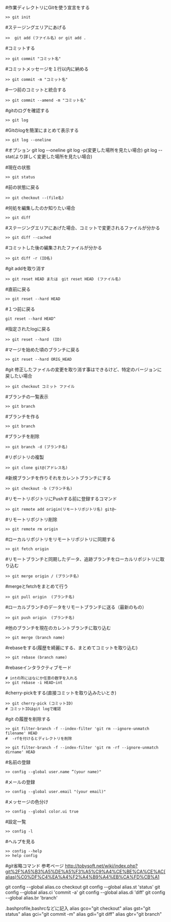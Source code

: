 #作業ディレクトリにGitを使う宣言をする

```
>> git init
```

#ステージングエリアにあげる

```
>>  git add (ファイル名) or git add .
```

#コミットする

```
>> git commit "コミット名"
```

#コミットメッセージを１行以内に納める

```
>> git commit -m "コミット名"
```

#一つ前のコミットと統合する

```
>> git commit --amend -m "コミット名"
```

#gitのログを確認する

```
>> git log
```

#Gitのlogを簡潔にまとめて表示する

```
>> git log --oneline
```

#オプション
git log --oneline
git log -p(変更した場所を見たい場合)
git log --stat(より詳しく変更した場所を見たい場合)

#現在の状態

```
>> git status
```

#前の状態に戻る

```
>> git checkout --(file名)
```

#何処を編集したのか知りたい場合

```
>> git diff
```

#ステージングエリアにあげた場合、コミットで変更されるファイルが分かる

```
>> git diff --cached
```

#コミットした後の編集されたファイルが分かる

```
>> git diff -r (ID名)
```

#git addを取り消す

```
>> git reset HEAD または　git reset HEAD　(ファイル名)
```

#直前に戻る

```
>> git reset --hard HEAD
```

#１つ前に戻る

```
git reset --hard HEAD^
```

#指定されたlogに戻る

```
>> git reset --hard　(ID)
```
#マージを始めた頃のブランチに戻る

```
>> git reset --hard ORIG_HEAD
```

#git 修正したファイルの変更を取り消す事はできるけど、特定のバージョンに戻したい場合

```
>> git checkout コミット ファイル
```

#ブランチの一覧表示

```
>> git branch
```

#ブランチを作る

```
>> git branch
```

#ブランチを削除

```
>> git branch -d (ブランチ名)
```

#リポジトリの複製

```
>> git clone git@(アドレス名)
```

#新規ブランチを作りそれをカレントブランチにする

```
>> git checkout -b (ブランチ名)
```

#リモートリポジトリにPushする前に登録するコマンド

```
>> git remote add origin(リモートリポジトリ名) git@~
```

#リモートリポジトリ削除

```
>> git remote rm origin
```

#ローカルリポジトリをリモートリポジトリに同期する

```
>> git fetch origin
```

#リモートブランチと同期したデータ、追跡ブランチをローカルリポジトリに取り込む

```
>> git merge origin / (ブランチ名)
```

#mergeとfetchをまとめて行う

```
>> git pull origin  (ブランチ名)
```

#ローカルブランチのデータをリモートブランチに送る（最新のもの）

```
>> git push origin  (ブランチ名)
```

#他のブランチを現在のカレントブランチに取り込む

```
>> git merge (branch name)
```

#rebaseをする(履歴を綺麗にする、まとめてコミットを取り込む)

```
>> git rebase (branch name)
```

#rebaseインタラクティブモード

```
# intの所にはなにか任意の数字を入れる
>> git rebase -i HEAD~int
```

#cherry-pickをする(直接コミットを取り込みたいとき)

```
>> git cherry-pick (コミットID)
# コミットIDはgit logで確認
```

#git の履歴を削除する

```
>> git filter-branch -f --index-filter 'git rm --ignore-unmatch filename' HEAD
#  -rfを付けるとディレクトリを削除

>> git filter-branch -f --index-filter 'git rm -rf --ignore-unmatch dirname' HEAD

```

#名前の登録

```
>> config --global user.name ”(your name)"
```

#メールの登録

```
>> config --global user.email "(your email)"
```

#メッセージの色分け

```
>> config --global color.ui true
```

#設定一覧

```
>> config -l
```

#ヘルプを見る

```
>> config --help
>> help config
```


#git省略コマンド
参考ページ
http://tobysoft.net/wiki/index.php?git%2F%A5%B3%A5%DE%A5%F3%A5%C9%A4%CE%BE%CA%CE%AC(alias)%C0%DF%C4%EA%A4%F2%A4%B9%A4%EB%CA%FD%CB%A1

git config --global alias.co checkout
git config --global alias.st 'status'
git config --global alias.ci 'commit -a'
git config --global alias.di 'diff'
git config --global alias.br 'branch'

.bashprofile,bashrcなどに記入
alias gco="git checkout"
alias gst="git status"
alias gci="git commit -m"
alias gdi="git diff"
alias gbr="git branch"


